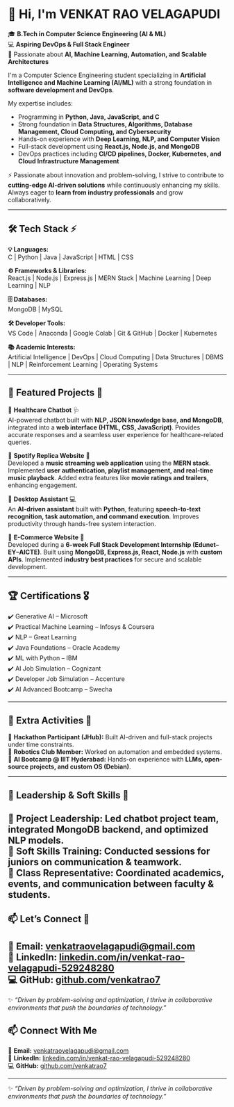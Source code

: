 # 👋 Hi, I'm **VENKAT RAO VELAGAPUDI**

🎓 **B.Tech in Computer Science Engineering (AI & ML)**  
💻 **Aspiring DevOps & Full Stack Engineer**  
🚀 Passionate about **AI, Machine Learning, Automation, and Scalable Architectures**

I'm a Computer Science Engineering student specializing in **Artificial Intelligence and Machine Learning (AI/ML)** with a strong foundation in **software development and DevOps**.  

My expertise includes:  
- Programming in **Python, Java, JavaScript, and C**  
- Strong foundation in **Data Structures, Algorithms, Database Management, Cloud Computing, and Cybersecurity**  
- Hands-on experience with **Deep Learning, NLP, and Computer Vision**  
- Full-stack development using **React.js, Node.js, and MongoDB**  
- DevOps practices including **CI/CD pipelines, Docker, Kubernetes, and Cloud Infrastructure Management**  

⚡ Passionate about innovation and problem-solving, I strive to contribute to **cutting-edge AI-driven solutions** while continuously enhancing my skills. Always eager to **learn from industry professionals** and grow collaboratively.  

---

## 🛠️ Tech Stack ⚡

**💡 Languages:**  
C | Python | Java | JavaScript | HTML | CSS  

**⚙️ Frameworks & Libraries:**  
React.js | Node.js | Express.js | MERN Stack | Machine Learning | Deep Learning | NLP  

**🗄️ Databases:**  
MongoDB | MySQL  

**🛠 Developer Tools:**  
VS Code | Anaconda | Google Colab | Git & GitHub | Docker | Kubernetes  

**📚 Academic Interests:**  
Artificial Intelligence | DevOps | Cloud Computing | Data Structures | DBMS | NLP | Reinforcement Learning | Operating Systems  

---  

## 📌 Featured Projects 🚀  

🔹 **Healthcare Chatbot** 🩺  
AI-powered chatbot built with **NLP, JSON knowledge base, and MongoDB**, integrated into a **web interface (HTML, CSS, JavaScript)**. Provides accurate responses and a seamless user experience for healthcare-related queries.  

🔹 **Spotify Replica Website** 🎵  
Developed a **music streaming web application** using the **MERN stack**. Implemented **user authentication, playlist management, and real-time music playback**. Added extra features like **movie ratings and trailers**, enhancing engagement.  

🔹 **Desktop Assistant** 💻  
An **AI-driven assistant** built with **Python**, featuring **speech-to-text recognition, task automation, and command execution**. Improves productivity through hands-free system interaction.  

🔹 **E-Commerce Website** 🛒  
Developed during a **6-week Full Stack Development Internship (Edunet–EY–AICTE)**. Built using **MongoDB, Express.js, React, Node.js** with **custom APIs**. Implemented **industry best practices** for secure and scalable development.  

---

## 🏆 Certifications 🎖️  

✔️ Generative AI – Microsoft  
✔️ Practical Machine Learning – Infosys & Coursera  
✔️ NLP – Great Learning  
✔️ Java Foundations – Oracle Academy  
✔️ ML with Python – IBM  
✔️ AI Job Simulation – Cognizant  
✔️ Developer Job Simulation – Accenture  
✔️ AI Advanced Bootcamp – Swecha  

---

## 🤝 Extra Activities 🌟  

🚀 **Hackathon Participant (JHub):** Built AI-driven and full-stack projects under time constraints.  
🤖 **Robotics Club Member:** Worked on automation and embedded systems.  
🧠 **AI Bootcamp @ IIIT Hyderabad:** Hands-on experience with **LLMs, open-source projects, and custom OS (Debian)**.  

--- 

## 🌟 Leadership & Soft Skills 🎯  

👥 **Project Leadership:**  Led chatbot project team, integrated MongoDB backend, and optimized NLP models.  
🎤 **Soft Skills Training:** Conducted sessions for juniors on communication & teamwork.  
📌 **Class Representative:** Coordinated academics, events, and communication between faculty & students.  
---

## 📫 Let’s Connect 🔗  

📧 **Email:** [venkatraovelagapudi@gmail.com](mailto:venkatraovelagapudi@gmail.com)  
🔗 **LinkedIn:** [linkedin.com/in/venkat-rao-velagapudi-529248280](https://www.linkedin.com/in/venkat-rao-velagapudi-529248280)  
💻 **GitHub:** [github.com/venkatrao7](https://github.com/venkatrao7)  
---  

✨ *“Driven by problem-solving and optimization, I thrive in collaborative environments that push the boundaries of technology.”*  


## 📫 Connect With Me  

📧 **Email:** [venkatraovelagapudi@gmail.com](mailto:venkatraovelagapudi@gmail.com)  
🔗 **LinkedIn:** [linkedin.com/in/venkat-rao-velagapudi-529248280](https://www.linkedin.com/in/venkat-rao-velagapudi-529248280/)  
💻 **GitHub:** [github.com/venkatrao7](https://github.com/venkatrao7)  

---

✨ *“Driven by problem-solving and optimization, I thrive in collaborative environments that push the boundaries of technology.”*  
